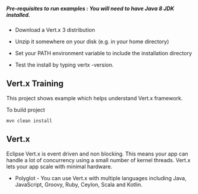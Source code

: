 ##### Pre-requisites to run examples : You will need to have Java 8 JDK installed.

* Download a Vert.x 3 distribution

* Unzip it somewhere on your disk (e.g. in your home directory)

* Set your PATH environment variable to include the installation directory

* Test the install by typing vertx -version.


## Vert.x Training

This project shows example which helps understand Vert.x framework.

To build project

    mvn clean install
    
## Vert.x

Eclipse Vert.x is event driven and non blocking. This means your app can handle a lot of concurrency using a small number of kernel threads. Vert.x lets your app scale with minimal hardware.

* Polyglot - You can use Vert.x with multiple languages including Java, JavaScript, Groovy, Ruby, Ceylon, Scala and Kotlin.



